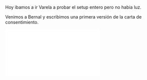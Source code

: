 Hoy ibamos a ir Varela a probar el setup entero pero no habia luz.

Venimos a Bernal y escribimos una primera versión de la carta de consentimiento. 

![A](/notas-vitacora/res/Copia_instructivo_exp_tamanio_sala.pdf)